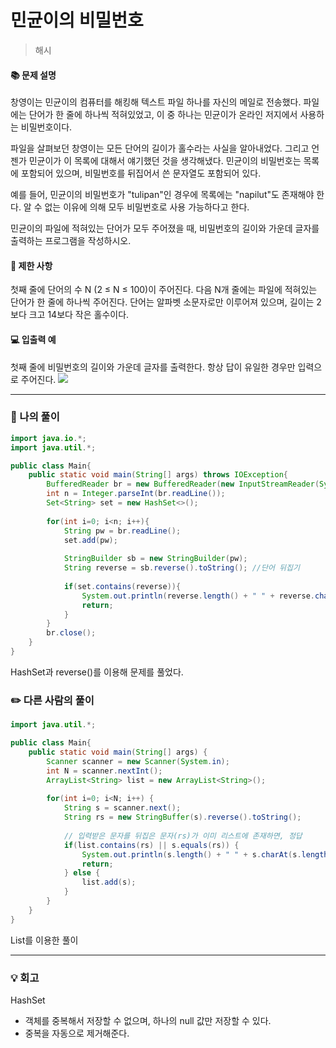 # 민균이의 비밀번호
>해시

#### 📚 문제 설명
창영이는 민균이의 컴퓨터를 해킹해 텍스트 파일 하나를 자신의 메일로 전송했다. 파일에는 단어가 한 줄에 하나씩 적혀있었고, 이 중 하나는 민균이가 온라인 저지에서 사용하는 비밀번호이다.

파일을 살펴보던 창영이는 모든 단어의 길이가 홀수라는 사실을 알아내었다. 그리고 언젠가 민균이가 이 목록에 대해서 얘기했던 것을 생각해냈다. 민균이의 비밀번호는 목록에 포함되어 있으며, 비밀번호를 뒤집어서 쓴 문자열도 포함되어 있다.

예를 들어, 민균이의 비밀번호가 "tulipan"인 경우에 목록에는 "napilut"도 존재해야 한다. 알 수 없는 이유에 의해 모두 비밀번호로 사용 가능하다고 한다.

민균이의 파일에 적혀있는 단어가 모두 주어졌을 때, 비밀번호의 길이와 가운데 글자를 출력하는 프로그램을 작성하시오.


#### 📌 제한 사항 
첫째 줄에 단어의 수 N (2 ≤ N ≤ 100)이 주어진다. 다음 N개 줄에는 파일에 적혀있는 단어가 한 줄에 하나씩 주어진다. 단어는 알파벳 소문자로만 이루어져 있으며, 길이는 2보다 크고 14보다 작은 홀수이다.


#### 💻 입출력 예
첫째 줄에 비밀번호의 길이와 가운데 글자를 출력한다. 항상 답이 유일한 경우만 입력으로 주어진다.
![](https://velog.velcdn.com/images/uunew/post/e0dcb4ee-836f-4972-ae24-fe6973e2cd3f/image.png)





---
### 📝 나의 풀이
```java
import java.io.*;
import java.util.*;

public class Main{
    public static void main(String[] args) throws IOException{
        BufferedReader br = new BufferedReader(new InputStreamReader(System.in));
        int n = Integer.parseInt(br.readLine());
        Set<String> set = new HashSet<>();
        
        for(int i=0; i<n; i++){
            String pw = br.readLine();
            set.add(pw);
            
            StringBuilder sb = new StringBuilder(pw);
            String reverse = sb.reverse().toString(); //단어 뒤집기
            
            if(set.contains(reverse)){
                System.out.println(reverse.length() + " " + reverse.charAt(reverse.length() / 2));
                return;         
            }
        }
        br.close();
    }
}
```
HashSet과 reverse()를 이용해 문제를 풀었다. 


### ✏️ 다른 사람의 풀이
```java
import java.util.*;

public class Main{
	public static void main(String[] args) {
		Scanner scanner = new Scanner(System.in);
		int N = scanner.nextInt();
		ArrayList<String> list = new ArrayList<String>();
		
		for(int i=0; i<N; i++) {
			String s = scanner.next();
			String rs = new StringBuffer(s).reverse().toString();
			
			// 입력받은 문자를 뒤집은 문자(rs)가 이미 리스트에 존재하면, 정답
			if(list.contains(rs) || s.equals(rs)) {
				System.out.println(s.length() + " " + s.charAt(s.length()/2));
				return;
			} else {
				list.add(s);
			}
		}
	}
}

```
List를 이용한 풀이

---
### 💡 회고

HashSet 
- 객체를 중복해서 저장할 수 없으며, 하나의 null 값만 저장할 수 있다.
- 중복을 자동으로 제거해준다.